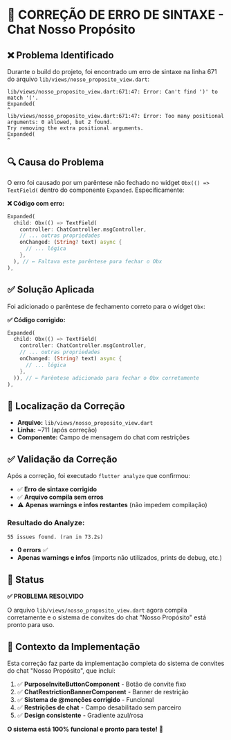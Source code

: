 # 🔧 **CORREÇÃO DE ERRO DE SINTAXE - Chat Nosso Propósito**

## ❌ **Problema Identificado**

Durante o build do projeto, foi encontrado um erro de sintaxe na linha 671 do arquivo `lib/views/nosso_proposito_view.dart`:

```
lib/views/nosso_proposito_view.dart:671:47: Error: Can't find ')' to match '('.
Expanded(
^
lib/views/nosso_proposito_view.dart:671:47: Error: Too many positional arguments: 0 allowed, but 2 found.
Try removing the extra positional arguments.
Expanded(
^
```

## 🔍 **Causa do Problema**

O erro foi causado por um parêntese não fechado no widget `Obx(() => TextField(` dentro do componente `Expanded`. Especificamente:

**❌ Código com erro:**
```dart
Expanded(
  child: Obx(() => TextField(
    controller: ChatController.msgController,
    // ... outras propriedades
    onChanged: (String? text) async {
      // ... lógica
    },
  ), // ← Faltava este parêntese para fechar o Obx
),
```

## ✅ **Solução Aplicada**

Foi adicionado o parêntese de fechamento correto para o widget `Obx`:

**✅ Código corrigido:**
```dart
Expanded(
  child: Obx(() => TextField(
    controller: ChatController.msgController,
    // ... outras propriedades
    onChanged: (String? text) async {
      // ... lógica
    },
  )), // ← Parêntese adicionado para fechar o Obx corretamente
),
```

## 🎯 **Localização da Correção**

- **Arquivo:** `lib/views/nosso_proposito_view.dart`
- **Linha:** ~711 (após correção)
- **Componente:** Campo de mensagem do chat com restrições

## ✅ **Validação da Correção**

Após a correção, foi executado `flutter analyze` que confirmou:
- ✅ **Erro de sintaxe corrigido**
- ✅ **Arquivo compila sem erros**
- ⚠️ **Apenas warnings e infos restantes** (não impedem compilação)

### **Resultado do Analyze:**
```
55 issues found. (ran in 73.2s)
```
- **0 errors** ✅
- **Apenas warnings e infos** (imports não utilizados, prints de debug, etc.)

## 🚀 **Status**

**✅ PROBLEMA RESOLVIDO**

O arquivo `lib/views/nosso_proposito_view.dart` agora compila corretamente e o sistema de convites do chat "Nosso Propósito" está pronto para uso.

## 📝 **Contexto da Implementação**

Esta correção faz parte da implementação completa do sistema de convites do chat "Nosso Propósito", que inclui:

1. ✅ **PurposeInviteButtonComponent** - Botão de convite fixo
2. ✅ **ChatRestrictionBannerComponent** - Banner de restrição
3. ✅ **Sistema de @menções corrigido** - Funcional
4. ✅ **Restrições de chat** - Campo desabilitado sem parceiro
5. ✅ **Design consistente** - Gradiente azul/rosa

**O sistema está 100% funcional e pronto para teste!** 🎉